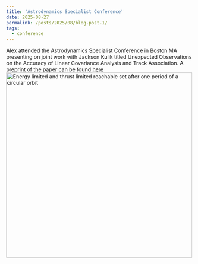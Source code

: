 ```yaml
---
title: 'Astrodynamics Specialist Conference'
date: 2025-08-27
permalink: /posts/2025/08/blog-post-1/
tags:
  - conference
---
```


Alex attended the Astrodynamics Specialist Conference in Boston MA presenting on joint work with Jackson Kulik titled Unexpected Observations on the Accuracy of Linear Covariance Analysis and Track Association. A preprint of the paper can be found [here](../../../../files/astro_spec25_hughes_kulik.pdf)\
<img src="../../../../images/Chi_Squared_Diff_inital_cov.png" alt="Energy limited and thrust limited reachable set after one period of a circular orbit" width="500" />